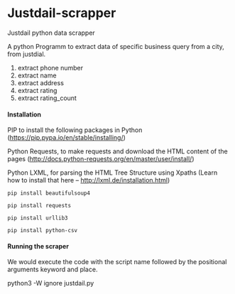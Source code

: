 # Justdail-scrapper
Justdail python data scrapper 

A python Programm to extract data of specific business query from a city, from justdial.

  1. extract phone number
  2. extract name
  3. extract address
  4. extract rating
  5. extract rating_count

#### Installation
PIP to install the following packages in Python (https://pip.pypa.io/en/stable/installing/)

Python Requests, to make requests and download the HTML content of the pages (http://docs.python-requests.org/en/master/user/install/)

Python LXML, for parsing the HTML Tree Structure using Xpaths (Learn how to install that here – http://lxml.de/installation.html)


`pip install beautifulsoup4`

`pip install requests`

`pip install urllib3`

`pip install python-csv`


#### Running the scraper
We would execute the code with the script name followed by the positional arguments keyword and place.

python3 -W ignore justdail.py
